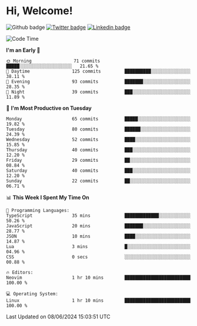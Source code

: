  # Hi, Welcome!
  ![Github badge](https://img.shields.io/github/followers/kraken-afk.svg?style=social&label=Follow&maxAge=2592000)
  [![Twitter badge](https://img.shields.io/badge/-Twitter-00acee?style=flat-square&logo=Twitter&logoColor=white)](https://twitter.com/trshppl)
  [![Linkedin badge](https://img.shields.io/badge/LinkedIn-0077B5?style=flat-square&logo=linkedin&logoColor=white)](https://www.linkedin.com/in/noveanrer)
<!--START_SECTION:waka-->
![Code Time](http://img.shields.io/badge/Code%20Time-228%20hrs%2031%20mins-blue)

**I'm an Early 🐤** 

```text
🌞 Morning                71 commits          █████░░░░░░░░░░░░░░░░░░░░   21.65 % 
🌆 Daytime                125 commits         ██████████░░░░░░░░░░░░░░░   38.11 % 
🌃 Evening                93 commits          ███████░░░░░░░░░░░░░░░░░░   28.35 % 
🌙 Night                  39 commits          ███░░░░░░░░░░░░░░░░░░░░░░   11.89 % 
```
📅 **I'm Most Productive on Tuesday** 

```text
Monday                   65 commits          █████░░░░░░░░░░░░░░░░░░░░   19.82 % 
Tuesday                  80 commits          ██████░░░░░░░░░░░░░░░░░░░   24.39 % 
Wednesday                52 commits          ████░░░░░░░░░░░░░░░░░░░░░   15.85 % 
Thursday                 40 commits          ███░░░░░░░░░░░░░░░░░░░░░░   12.20 % 
Friday                   29 commits          ██░░░░░░░░░░░░░░░░░░░░░░░   08.84 % 
Saturday                 40 commits          ███░░░░░░░░░░░░░░░░░░░░░░   12.20 % 
Sunday                   22 commits          ██░░░░░░░░░░░░░░░░░░░░░░░   06.71 % 
```


📊 **This Week I Spent My Time On** 

```text
💬 Programming Languages: 
TypeScript               35 mins             █████████████░░░░░░░░░░░░   50.26 % 
JavaScript               20 mins             ███████░░░░░░░░░░░░░░░░░░   28.77 % 
JSON                     10 mins             ████░░░░░░░░░░░░░░░░░░░░░   14.87 % 
Lua                      3 mins              █░░░░░░░░░░░░░░░░░░░░░░░░   04.96 % 
CSS                      0 secs              ░░░░░░░░░░░░░░░░░░░░░░░░░   00.88 % 

🔥 Editors: 
Neovim                   1 hr 10 mins        █████████████████████████   100.00 % 

💻 Operating System: 
Linux                    1 hr 10 mins        █████████████████████████   100.00 % 
```


 Last Updated on 08/06/2024 15:03:51 UTC
<!--END_SECTION:waka-->